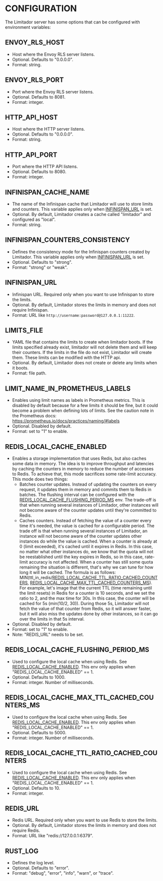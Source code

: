 # CONFIGURATION

The Limitador server has some options that can be configured with environment
variables:

## ENVOY_RLS_HOST

- Host where the Envoy RLS server listens.
- Optional. Defaults to "0.0.0.0".
- Format: string.


## ENVOY_RLS_PORT

- Port where the Envoy RLS server listens.
- Optional. Defaults to 8081.
- Format: integer.


## HTTP_API_HOST

- Host where the HTTP server listens.
- Optional. Defaults to "0.0.0.0".
- Format: string.


## HTTP_API_PORT

- Port where the HTTP API listens.
- Optional. Defaults to 8080.
- Format: integer.


## INFINISPAN_CACHE_NAME

- The name of the Infinispan cache that Limitador will use to store limits and
counters. This variable applies only when [INFINISPAN_URL](#infinispan_url) is
set.
- Optional. By default, Limitador creates a cache called "limitador" and
configured as "local".
- Format: string.


## INFINISPAN_COUNTERS_CONSISTENCY

- Defines the consistency mode for the Infinispan counters created by Limitador.
This variable applies only when [INFINISPAN_URL](#infinispan_url) is set.
- Optional. Defaults to "strong".
- Format: "strong" or "weak".


## INFINISPAN_URL

- Infinispan URL. Required only when you want to use Infinispan to store the
  limits.
- Optional. By default, Limitador stores the limits in memory and does not
  require Infinispan.
- Format: URL like `http://username:password@127.0.0.1:11222`.


## LIMITS_FILE

- YAML file that contains the limits to create when limitador boots. If the
limits specified already exist, limitador will not delete them and will keep
their counters. If the limits in the file do not exist, Limitador will create
them. These limits can be modified with the HTTP api.
- Optional. By default, Limitador does not create or delete any limits when it
boots.
- Format: file path.


## LIMIT_NAME_IN_PROMETHEUS_LABELS

- Enables using limit names as labels in Prometheus metrics. This is disabled by
default because for a few limits it should be fine, but it could become a
problem when defining lots of limits. See the caution note in the Prometheus
docs: https://prometheus.io/docs/practices/naming/#labels
- Optional. Disabled by default.
- Format: set to "1" to enable.

## REDIS_LOCAL_CACHE_ENABLED

- Enables a storage implementation that uses Redis, but also caches some data in
memory. The idea is to improve throughput and latencies by caching the counters
in memory to reduce the number of accesses to Redis. To achieve that, this mode
sacrifices some rate-limit accuracy. This mode does two things:
    - Batches counter updates. Instead of updating the counters on every
    request, it updates them in memory and commits them to Redis in batches. The
    flushing interval can be configured with the
    [REDIS_LOCAL_CACHE_FLUSHING_PERIOD_MS](#redis_local_cache_flushing_period_ms)
    env. The trade-off is that when running several instances of Limitador,
    other instances will not become aware of the counter updates until they're
    committed to Redis.
    - Caches counters. Instead of fetching the value of a counter every time
    it's needed, the value is cached for a configurable period. The trade off is
    that when running several instances of Limitador, an instance will not
    become aware of the counter updates other instances do while the value is
    cached. When a counter is already at 0 (limit exceeded), it's cached until
    it expires in Redis. In this case, no matter what other instances do, we
    know that the quota will not be reestablished until the key expires in
    Redis, so in this case, rate-limit accuracy is not affected. When a counter
    has still some quota remaining the situation is different, that's why we can
    tune for how long it will be cached. The formula is as follows:
    MIN(ttl_in_redis/[REDIS_LOCAL_CACHE_TTL_RATIO_CACHED_COUNTERS](#redis_local_cache_ttl_ratio_cached_counters),
    [REDIS_LOCAL_CACHE_MAX_TTL_CACHED_COUNTERS_MS](#redis_local_cache_max_ttl_cached_counters_ms)).
    For example, let's image that the current TTL (time remaining until the
    limit resets) in Redis for a counter is 10 seconds, and we set the ratio to
    2, and the max time for 30s. In this case, the counter will be cached for 5s
    (min(10/2, 30)). During those 5s, Limitador will not fetch the value of that
    counter from Redis, so it will answer faster, but it will also miss the
    updates done by other instances, so it can go over the limits in that 5s
    interval.
- Optional. Disabled by default.
- Format: set to "1" to enable.
- Note: "REDIS_URL" needs to be set.


## REDIS_LOCAL_CACHE_FLUSHING_PERIOD_MS

- Used to configure the local cache when using Redis. See
[REDIS_LOCAL_CACHE_ENABLED](#redis_local_cache_enabled). This env only applies
when "REDIS_LOCAL_CACHE_ENABLED" == 1.
- Optional. Defaults to 1000.
- Format: integer. Number of milliseconds.


## REDIS_LOCAL_CACHE_MAX_TTL_CACHED_COUNTERS_MS

- Used to configure the local cache when using Redis. See
[REDIS_LOCAL_CACHE_ENABLED](#redis_local_cache_enabled). This env only applies
when "REDIS_LOCAL_CACHE_ENABLED" == 1.
- Optional. Defaults to 5000.
- Format: integer. Number of milliseconds.


## REDIS_LOCAL_CACHE_TTL_RATIO_CACHED_COUNTERS

- Used to configure the local cache when using Redis. See
[REDIS_LOCAL_CACHE_ENABLED](#redis_local_cache_enabled). This env only applies
when "REDIS_LOCAL_CACHE_ENABLED" == 1.
- Optional. Defaults to 10.
- Format: integer.


## REDIS_URL

- Redis URL. Required only when you want to use Redis to store the limits.
- Optional. By default, Limitador stores the limits in memory and does not
require Redis.
- Format: URL like "redis://127.0.0.1:6379".


## RUST_LOG

- Defines the log level.
- Optional. Defaults to "error".
- Format: "debug", "error", "info", "warn", or "trace".
